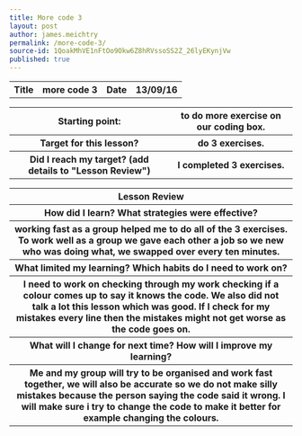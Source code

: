 ```yaml
---
title: More code 3
layout: post
author: james.meichtry
permalink: /more-code-3/
source-id: 1QoakMhVE1nFtOo9Okw6Z8hRVssoSS2Z_26lyEKynjVw
published: true
---
```

<table>
  <tr>
    <th>Title</th>
    <th>more code 3</th>
    <th>Date</th>
    <th>13/09/16</th>
  </tr>
</table>


<table>
  <tr>
    <th>Starting point:</th>
    <th>to do more exercise on our coding box.</th>
  </tr>
  <tr>
    <th>Target for this lesson?</th>
    <th>do 3 exercises.</th>
  </tr>
  <tr>
    <th>Did I reach my target? 
(add details to "Lesson Review")</th>
    <th>I completed 3 exercises.</th>
  </tr>
</table>


<table>
  <tr>
    <th>Lesson Review</th>
  </tr>
  <tr>
    <th>How did I learn? What strategies were effective? </th>
  </tr>
  <tr>
    <th>working fast as a group helped me to do all of the 3 exercises. To work well as a group we gave each other a job so we new who was doing what, we swapped over every ten minutes.</th>
  </tr>
  <tr>
    <th>What limited my learning? Which habits do I need to work on? </th>
  </tr>
  <tr>
    <th>I need to work on checking through my work checking if a colour comes up to say it knows the code. We also did not talk a lot this lesson which was good.
If I check for my mistakes every line then the mistakes might not get worse as the code goes on.</th>
  </tr>
  <tr>
    <th>What will I change for next time? How will I improve my learning?</th>
  </tr>
  <tr>
    <th>Me and my group will try to be organised and work fast together, we will also be accurate so we do not make silly mistakes because the person saying the code said it wrong. I will make sure i try to change the code to make it better for example changing the colours.  </th>
  </tr>
</table>


